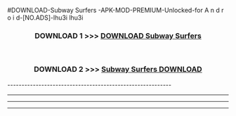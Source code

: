 #DOWNLOAD-Subway Surfers -APK-MOD-PREMIUM-Unlocked-for A n d r o i d-[NO.ADS]-lhu3i lhu3i 



<div align="center">

<h3>DOWNLOAD 1 >>> <a href="https://t.co/FKmqrqFo6t??judul=Subway Surfers ">DOWNLOAD Subway Surfers </a></h3><br>

<h3>DOWNLOAD 2 >>> <a href="https://t.co/FKmqrqFo6t??judul=Subway Surfers ">Subway Surfers  DOWNLOAD </a></h3>

</div>
----------------------------------------------------------

----------------------------------------------------------

----------------------------------------------------------

----------------------------------------------------------



